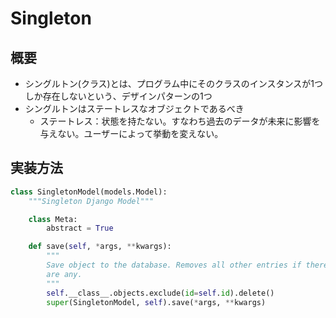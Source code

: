 # Singleton
## 概要
- シングルトン(クラス)とは、プログラム中にそのクラスのインスタンスが1つしか存在しないという、デザインパターンの1つ
- シングルトンはステートレスなオブジェクトであるべき
  - ステートレス：状態を持たない。すなわち過去のデータが未来に影響を与えない。ユーザーによって挙動を変えない。


## 実装方法
```python
class SingletonModel(models.Model):
    """Singleton Django Model"""

    class Meta:
        abstract = True

    def save(self, *args, **kwargs):
        """
        Save object to the database. Removes all other entries if there
        are any.
        """
        self.__class__.objects.exclude(id=self.id).delete()
        super(SingletonModel, self).save(*args, **kwargs)
```
